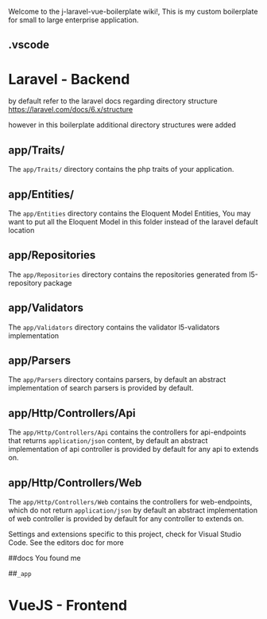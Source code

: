 Welcome to the j-laravel-vue-boilerplate wiki!, This is my custom boilerplate for small to large enterprise application.

## .vscode

# Laravel - Backend

by default refer to the laravel docs regarding directory structure
https://laravel.com/docs/6.x/structure

however in this boilerplate additional directory structures were added

## app/Traits/

The `app/Traits/` directory contains the php traits of your application.

## app/Entities/

The `app/Entities` directory contains the Eloquent Model Entities, You may want to put all the Eloquent Model in this folder instead of the laravel default location

## app/Repositories

The `app/Repositories` directory contains the repositories generated from l5-repository package

## app/Validators

The `app/Validators` directory contains the validator l5-validators implementation

## app/Parsers

The `app/Parsers` directory contains parsers, by default an abstract implementation of search parsers is provided by default.

## app/Http/Controllers/Api

The `app/Http/Controllers/Api` contains the controllers for api-endpoints that returns `application/json` content, by default an abstract implementation of api controller is provided by default for any api to extends on.

## app/Http/Controllers/Web

The `app/Http/Controllers/Web` contains the controllers for web-endpoints, which do not return `application/json` by default an abstract implementation of web controller is provided by default for any controller to extends on.

Settings and extensions specific to this project, check for Visual Studio Code. See the editors doc for more

##docs
You found me

##`_app`

# VueJS - Frontend
